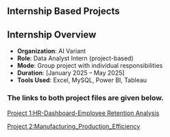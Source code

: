 ## Internship Based Projects

## Internship Overview
- **Organization**: AI Variant 
- **Role**: Data Analyst Intern (project-based)
- **Mode**: Group project with individual responsibilities
- **Duration**: [January 2025 – May 2025]
- **Tools Used**: Excel, MySQL, Power BI, Tableau
  
### The links to both project files are given below.

[Project 1:HR-Dashboard-Employee Retention Analysis](https://github.com/Rithushree10/HR-Dashboard)

[Project 2:Manufacturing_Production_Efficiency](https://github.com/Rithushree10/Manufacturing_Production_Efficiency)
